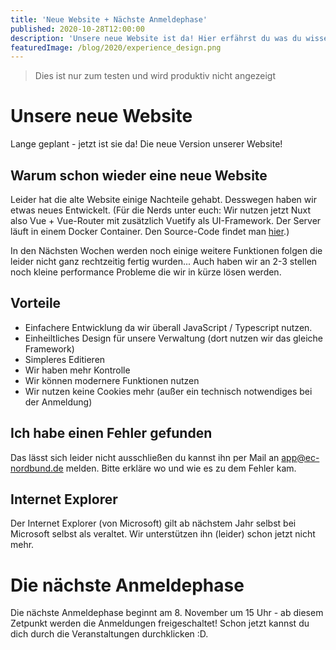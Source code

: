 ```yaml
---
title: 'Neue Website + Nächste Anmeldephase'
published: 2020-10-28T12:00:00
description: 'Unsere neue Website ist da! Hier erfährst du was du wissen musst!'
featuredImage: /blog/2020/experience_design.png
---
```


> Dies ist nur zum testen und wird produktiv nicht angezeigt

# Unsere neue Website

Lange geplant - jetzt ist sie da! Die neue Version unserer Website!

## Warum schon wieder eine neue Website

Leider hat die alte Website einige Nachteile gehabt. Desswegen haben wir etwas neues Entwickelt. (Für die Nerds unter euch: Wir nutzen jetzt Nuxt also Vue + Vue-Router mit zusätzlich Vuetify als UI-Framework. Der Server läuft in einem Docker Container. Den Source-Code findet man [hier](https://github.com/EC-Nordbund/EC-Website-2).)

In den Nächsten Wochen werden noch einige weitere Funktionen folgen die leider nicht ganz rechtzeitig fertig wurden... Auch haben wir an 2-3 stellen noch kleine performance Probleme die wir in kürze lösen werden.

## Vorteile

- Einfachere Entwicklung da wir überall JavaScript / Typescript nutzen.
- Einheiltliches Design für unsere Verwaltung (dort nutzen wir das gleiche Framework)
- Simpleres Editieren
- Wir haben mehr Kontrolle
- Wir können modernere Funktionen nutzen
- Wir nutzen keine Cookies mehr (außer ein technisch notwendiges bei der Anmeldung)

## Ich habe einen Fehler gefunden
Das lässt sich leider nicht ausschließen du kannst ihn per Mail an [app@ec-nordbund.de](mailto:app@ec-nordbund.de) melden. Bitte erkläre wo und wie es zu dem Fehler kam.

## Internet Explorer

Der Internet Explorer (von Microsoft) gilt ab nächstem Jahr selbst bei Microsoft selbst als veraltet. Wir unterstützen ihn (leider) schon jetzt nicht mehr. 



# Die nächste Anmeldephase

Die nächste Anmeldephase beginnt am 8. November um 15 Uhr - ab diesem Zetpunkt werden die Anmeldungen freigeschaltet! Schon jetzt kannst du dich durch die Veranstaltungen durchklicken :D.
